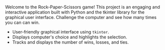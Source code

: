Welcome to the Rock-Paper-Scissors game! This project is an engaging and interactive application built with Python and the tkinter library for the graphical user interface. Challenge the computer and see how many times you can can win.

- User-friendly graphical interface using `tkinter`.
- Displays computer's choice and highlights the selection.
- Tracks and displays the number of wins, losses, and ties.
